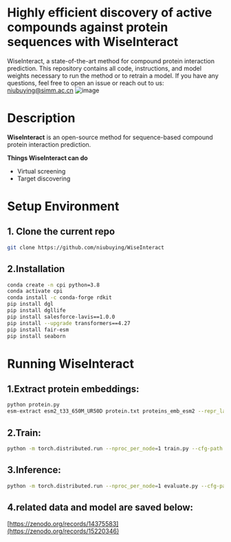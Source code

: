 # Highly efficient discovery of active compounds against protein sequences with WiseInteract
WiseInteract, a state-of-the-art method for compound protein interaction prediction. This repository contains all code, instructions, and model weights necessary to run the method or to retrain a model. If you have any questions, feel free to open an issue or reach out to us: niubuying@simm.ac.cn
![image](https://github.com/user-attachments/assets/179253b5-4de7-47b8-8907-2ea2edb0d227)

# Description

**WiseInteract** is an open-source method for sequence-based compound protein interaction prediction. 

**Things WiseInteract can do**
- Virtual screening
- Target discovering

# Setup Environment
## 1. Clone the current repo
```bash
git clone https://github.com/niubuying/WiseInteract
```
## 2.Installation
```bash
conda create -n cpi python=3.8
conda activate cpi
conda install -c conda-forge rdkit
pip install dgl
pip install dgllife
pip install salesforce-lavis==1.0.0
pip install --upgrade transformers==4.27
pip install fair-esm
pip install seaborn
```

# Running WiseInteract
## 1.Extract protein embeddings:
```bash
python protein.py
esm-extract esm2_t33_650M_UR50D protein.txt proteins_emb_esm2 --repr_layers 33 --include per_tok
```
## 2.Train:
```bash
python -m torch.distributed.run --nproc_per_node=1 train.py --cfg-path train.yaml
```
## 3.Inference:
```bash
python -m torch.distributed.run --nproc_per_node=1 evaluate.py --cfg-path prediction.yaml
```
## 4.related data and model are saved below:
[https://zenodo.org/records/14375583](https://zenodo.org/records/15220346)
